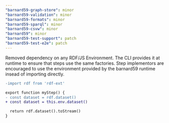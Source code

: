 ```yaml
---
"barnard59-graph-store": minor
"barnard59-validation": minor
"barnard59-formats": minor
"barnard59-sparql": minor
"barnard59-csvw": minor
"barnard59": minor
"barnard59-test-support": patch
"barnard59-test-e2e": patch
---
```


Removed dependency on any RDF/JS Environment. The CLI provides it at runtime to ensure that steps
use the same factories. Step implementors are encouraged to use the environment provided by the
barnard59 runtime insead of importing directly.

```diff
-import rdf from 'rdf-ext'

export function myStep() {
- const dataset = rdf.dataset()
+ const dataset = this.env.dataset()

  return rdf.dataset().toStream()
}
```
